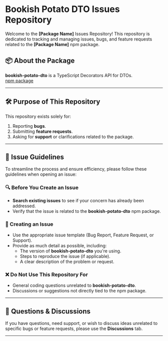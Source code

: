 # Bookish Potato DTO Issues Repository

Welcome to the **[Package Name]** Issues Repository! This repository is dedicated to tracking and managing issues, bugs, and feature requests related to the **[Package Name]** npm package.

## 📦 About the Package

**bookish-potato-dto** is a TypeScript Decorators API for DTOs.  
[npm package](https://www.npmjs.com/package/bookish-potato-dto)

---

## 🛠 Purpose of This Repository

This repository exists solely for:

1. Reporting **bugs**.
2. Submitting **feature requests**.
3. Asking for **support** or clarifications related to the package.

---

## 🚨 Issue Guidelines

To streamline the process and ensure efficiency, please follow these guidelines when opening an issue:

### 🔍 Before You Create an Issue
- **Search existing issues** to see if your concern has already been addressed.
- Verify that the issue is related to the **bookish-potato-dto** npm package.

### 📝 Creating an Issue
- Use the appropriate issue template (Bug Report, Feature Request, or Support).
- Provide as much detail as possible, including:
  - The version of **bookish-potato-dto** you're using.
  - Steps to reproduce the issue (if applicable).
  - A clear description of the problem or request.

### ❌ Do Not Use This Repository For
- General coding questions unrelated to **bookish-potato-dto**.
- Discussions or suggestions not directly tied to the npm package.

---
## 💬 Questions & Discussions

If you have questions, need support, or wish to discuss ideas unrelated to specific bugs or feature requests, please use the **Discussions** tab.

---
